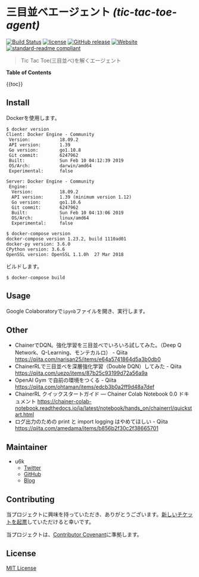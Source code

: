 # 三目並べエージェント _(tic-tac-toe-agent)_

[![Build Status](https://travis-ci.org/u6k/tic-tac-toe-agent.svg?branch=master)](https://travis-ci.org/u6k/tic-tac-toe-agent) [![license](https://img.shields.io/github/license/u6k/tic-tac-toe-agent.svg)](https://github.com/u6k/tic-tac-toe-agent/blob/master/LICENSE) [![GitHub release](https://img.shields.io/github/release/u6k/tic-tac-toe-agent.svg)](https://github.com/u6k/tic-tac-toe-agent/releases) [![Website](https://img.shields.io/website/https/redmine.u6k.me/projects/tic-tac-toe-agent.svg?label=u6k.Redmine)](https://redmine.u6k.me/projects/tic-tac-toe-agent) [![standard-readme compliant](https://img.shields.io/badge/readme%20style-standard-brightgreen.svg?style=flat-square)](https://github.com/RichardLitt/standard-readme)

> Tic Tac Toe(三目並べ)を解くエージェント

__Table of Contents__

{{toc}}

## Install

Dockerを使用します。

```
$ docker version
Client: Docker Engine - Community
 Version:           18.09.2
 API version:       1.39
 Go version:        go1.10.8
 Git commit:        6247962
 Built:             Sun Feb 10 04:12:39 2019
 OS/Arch:           darwin/amd64
 Experimental:      false

Server: Docker Engine - Community
 Engine:
  Version:          18.09.2
  API version:      1.39 (minimum version 1.12)
  Go version:       go1.10.6
  Git commit:       6247962
  Built:            Sun Feb 10 04:13:06 2019
  OS/Arch:          linux/amd64
  Experimental:     false
```

```
$ docker-compose version
docker-compose version 1.23.2, build 1110ad01
docker-py version: 3.6.0
CPython version: 3.6.6
OpenSSL version: OpenSSL 1.1.0h  27 Mar 2018
```

ビルドします。

```
$ docker-compose build
```

## Usage

Google Colaboratoryで`ipynb`ファイルを開き、実行します。

## Other

- ChainerでDQN。強化学習を三目並べでいろいろ試してみた。（Deep Q Network、Q-Learning、モンテカルロ） - Qiita https://qiita.com/narisan25/items/e64a5741864d5a3b0db0
- ChainerRLで三目並べを深層強化学習（Double DQN）してみた - Qiita https://qiita.com/uezo/items/87b25c93199d72a56a9a
- OpenAI Gym で自前の環境をつくる - Qiita https://qiita.com/ohtaman/items/edcb3b0a2ff9d48a7def
- ChainerRL クイックスタートガイド — Chainer Colab Notebook 0.0 ドキュメント https://chainer-colab-notebook.readthedocs.io/ja/latest/notebook/hands_on/chainerrl/quickstart.html
- ログ出力のための print と import logging はやめてほしい - Qiita https://qiita.com/amedama/items/b856b2f30c2f38665701

## Maintainer

- u6k
    - [Twitter](https://twitter.com/u6k_yu1)
    - [GitHub](https://github.com/u6k)
    - [Blog](https://blog.u6k.me/)

## Contributing

当プロジェクトに興味を持っていただき、ありがとうございます。[新しいチケットを起票](https://redmine.u6k.me/projects/tic-tac-toe-agent/issues/new)していただけると幸いです。

当プロジェクトは、[Contributor Covenant](https://www.contributor-covenant.org/version/1/4/code-of-conduct)に準拠します。

## License

[MIT License](https://github.com/u6k/tic-tac-toe-agent/blob/master/LICENSE)
